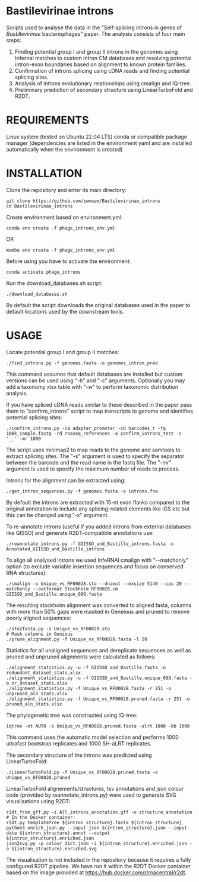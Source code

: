 # Bastilevirinae introns
Scripts used to analyse the data in the "Self-splicing introns in genes of <i>Bastillevirinae</i> bacteriophages" paper.
The analysis consists of four main steps:
1. Finding potential group I and group II introns in the genomes using Infernal matches to custom intron CM databases and resolving potential intron-exon boundaries based on alignment to known protein families.
2. Confirmation of introns splicing using cDNA reads and finding potential splicing sites.
3. Analysis of introns evolutionary relationships using cmalign and IQ-tree.
4. Preliminary prediction of secondary structure using LinearTurboFold and R2DT.


# REQUIREMENTS
Linux system (tested on Ubuntu 22.04 LTS)
conda or compatible package manager (dependencies are listed in the environment yaml and are installed automatically when the environment is created)


# INSTALLATION
Clone the repository and enter its main directory:
```
git clone https://github.com/zwmuam/Bastilevirinae_introns
cd Bastilevirinae_introns
```


Create environment based on environment.yml:
```
conda env create -f phage_introns_env.yml
```
OR
```
mamba env create -f phage_introns_env.yml
```


Before using you have to activate the environment:
```
conda activate phage_introns
```


Run the download_databases.sh script:
```
./download_databases.sh
```
By default the script downloads the original databases used in the paper to default locations used by the downstream tools.






# USAGE
Locate potential group I and group II matches:
```
./find_introns.py -f genomes.fasta -o genomes_intron_pred
```
This command assumes that default databases are installed but custom versions can be used using "-h" and "-c" arguments.
Optionally you may add a taxonomy xlsx table with "-w" to perform taxonomic distribution analysis.


If you have spliced cDNA reads similar to these described in the paper pass them to "confirm_introns" script to map transcripts to genome and identifies potential splicing sites:
```
./confirm_introns.py -ca adapter_promoter -cb barcodes_r -fq 100k_sample.fastq -rd rnaseq_references -o confirm_introns_test -s '__' -mr 1000
```
The script uses minimap2 to map reads to the genome and samtools to extract splicing sites. The "-s" argument is used to specify the separator between the barcode and the read name in the fastq file. The "-mr" argument is used to specify the maximum number of reads to process.


Introns for the alignment can be extracted using:
```
./get_intron_sequences.py -f genomes.fasta -o introns.fna
```
By default the introns are extracted with 15-nt exon flanks compared to the original annotation to include any splicing-related elements like IGS etc but this can be changed using "-x" argument.


To re-annotate introns (useful if you added introns from external databases like GISSD) and generate R2DT-compatible annotations use:
```
./reannotate_introns.py -f GIISSD_and_Bastille_introns.fasta -o Annotated_GIISSD_and_Bastille_introns
```




To align all analysed introns we used InfeRNAl cmalign with "--matchonly" option (to exclude variable insertion sequences and focus on conserved RNA structures):
```
./cmalign -o Unique_vs_RF00028.sto --dnaout --mxsize 5140 --cpu 20 --matchonly --outformat Stockholm RF00028.cm GIISSD_and_Bastille.unique_099.fasta
```


The resulting stockholm alignment was converted to aligned fasta, columns with more than 50% gaps were masked in Geneious and pruned to remove poorly aligned sequences:
```
./sto2fasta.py -s Unique_vs_RF00028.sto
# Mask columns in Genious
./prune_alignment.py -f Unique_vs_RF00028.fasta -l 50
```


Statistics for all unaligned sequences and dereplicate sequences as well as pruned and unpruned alignments were calculated as follows:
```
./alignment_statistics.py -u -f GIISSD_and_Bastille.fasta -o redundant_dataset_stats.xlsx
./alignment_statistics.py -u -f GIISSD_and_Bastille.unique_099.fasta -o nr_dataset_stats.xlsx
./alignment_statistics.py -f Unique_vs_RF00028.fasta -r 251 -o unpruned_aln_stats.xlsx
./alignment_statistics.py -f Unique_vs_RF00028.pruned.fasta -r 251 -o pruned_aln_stats.xlsx
```


The phylogenetic tree was constructed using IQ-tree:
```
iqtree -nt AUTO -s Unique_vs_RF00028.pruned.fasta -alrt 1000 -bb 1000
```
This command uses the automatic model selection and performs 1000 ultrafast bootstrap replicates and 1000 SH-aLRT replicates.


The secondary structure of the introns was predicted using LinearTurboFold:
```
./LinearTurboFold.py -f Unique_vs_RF00028.pruned.fasta -o Unique_vs_RF00028.pruned
```


LinearTurboFold alignements/structures, tsv annotations and json colour code (provided by reannotate_introns.py) were used to generate SVG visualisations using R2DT:
```
r2dt_from_gff.py -i All_introns_annotation.gff -o structure_annotation
# In the Docker container:
r2dt.py templatefree ${intron_structure}.fasta ${intron_structure}
python3 enrich_json.py --input-json ${intron_structure}.json --input-data ${intron_structure}.annot --output ${intron_structure}.enriched.json
json2svg.py -p colour_dict.json -i ${intron_structure}.enriched.json -o ${intron_structure}.enriched.svg
```
The visualisation is not included in the repository because it requires a fully configured R2DT pipeline.
We have run it within the R2DT Docker container based on the image provided at https://hub.docker.com/r/rnacentral/r2dt.
